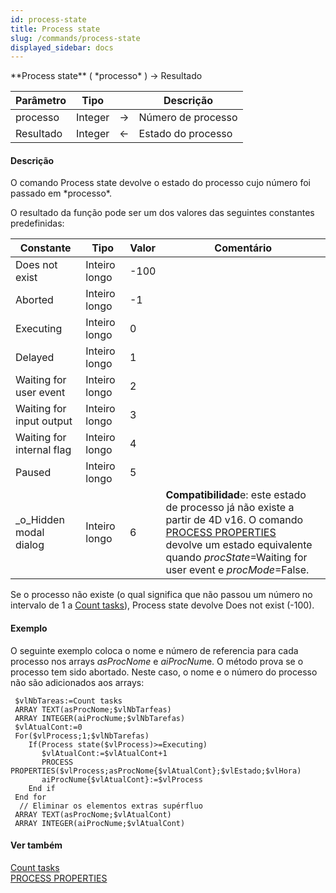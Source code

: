 ```yaml
---
id: process-state
title: Process state
slug: /commands/process-state
displayed_sidebar: docs
---
```


<!--REF #_command_.Process state.Syntax-->**Process state** ( *processo* ) -> Resultado<!-- END REF-->
<!--REF #_command_.Process state.Params-->
| Parâmetro | Tipo |  | Descrição |
| --- | --- | --- | --- |
| processo | Integer | &#8594;  | Número de processo |
| Resultado | Integer | &#8592; | Estado do processo |

<!-- END REF-->

#### Descrição 

<!--REF #_command_.Process state.Summary-->O comando Process state devolve o estado do processo cujo número foi passado em *processo*.<!-- END REF--> 

O resultado da função pode ser um dos valores das seguintes constantes predefinidas:

| Constante                 | Tipo          | Valor | Comentário                                                                                                                                                                                                                                       |
| ------------------------- | ------------- | ----- | ------------------------------------------------------------------------------------------------------------------------------------------------------------------------------------------------------------------------------------------------ |
| Does not exist            | Inteiro longo | \-100 |                                                                                                                                                                                                                                                  |
| Aborted                   | Inteiro longo | \-1   |                                                                                                                                                                                                                                                  |
| Executing                 | Inteiro longo | 0     |                                                                                                                                                                                                                                                  |
| Delayed                   | Inteiro longo | 1     |                                                                                                                                                                                                                                                  |
| Waiting for user event    | Inteiro longo | 2     |                                                                                                                                                                                                                                                  |
| Waiting for input output  | Inteiro longo | 3     |                                                                                                                                                                                                                                                  |
| Waiting for internal flag | Inteiro longo | 4     |                                                                                                                                                                                                                                                  |
| Paused                    | Inteiro longo | 5     |                                                                                                                                                                                                                                                  |
| \_o\_Hidden modal dialog  | Inteiro longo | 6     | **Compatibilidad**e: este estado de processo já não existe a partir de 4D v16\. O comando [PROCESS PROPERTIES](process-properties.md) <br/>devolve um estado equivalente quando *procState*\=Waiting for user event e *procMode*\=False. |

Se o processo não existe (o qual significa que não passou um número no intervalo de 1 a [Count tasks](count-tasks.md "Count tasks")), Process state devolve Does not exist (-100).

#### Exemplo 

O seguinte exemplo coloca o nome e número de referencia para cada processo nos arrays *asProcNome* e *aiProcNum*e. O método prova se o processo tem sido abortado. Neste caso, o nome e o número do processo não são adicionados aos arrays:

```4d
 $vlNbTareas:=Count tasks
 ARRAY TEXT(asProcNome;$vlNbTarfeas)
 ARRAY INTEGER(aiProcNume;$vlNbTarefas)
 $vlAtualCont:=0
 For($vlProcess;1;$vlNbTarefas)
    If(Process state($vlProcess)>=Executing)
       $vlAtualCont:=$vlAtualCont+1
       PROCESS PROPERTIES($vlProcess;asProcNome{$vlAtualCont};$vlEstado;$vlHora)
       aiProcNume{$vlAtualCont}:=$vlProcess
    End if
 End for
  // Eliminar os elementos extras supérfluo
 ARRAY TEXT(asProcNome;$vlAtualCont)
 ARRAY INTEGER(aiProcNume;$vlAtualCont)
```

#### Ver também 

[Count tasks](count-tasks.md)  
[PROCESS PROPERTIES](process-properties.md)  